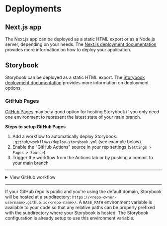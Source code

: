 # Deployments

## Next.js app

The Next.js app can be deployed as a static HTML export or as a Node.js server, depending on your needs. The [Next.js deployment documentation](https://nextjs.org/docs/deployment) provides more information on how to deploy your application.

## Storybook

Storybook can be deployed as a static HTML export. The [Storybook deployment documentation](https://storybook.js.org/docs/react/sharing/publish-storybook) provides more information on deployment options.

### GitHub Pages

[GitHub Pages](https://pages.github.com/) may be a good option for hosting Storybook if you only need one environment to represent the latest state of your main branch.

**Steps to setup GitHub Pages**

1. Add a workflow to automatically deploy Storybook: `.github/workflows/deploy-storybook.yml` (see example below)
1. Enable the "GitHub Actions" source in your rep settings (`Settings > Pages > Source`)
1. Trigger the workflow from the Actions tab or by pushing a commit to your main branch

---

<details>
  <summary>View GitHub workflow</summary>

```yaml
name: Deploy Storybook

on:
  # Runs on pushes targeting the default branch
  push:
    branches: ["main"]

  # Allows you to run this workflow manually from the Actions tab
  workflow_dispatch:

# Sets permissions of the GITHUB_TOKEN to allow access to GitHub Pages
permissions:
  contents: read
  pages: write
  id-token: write

# Cancel any older in-progress runs of this workflow
concurrency:
  group: "pages"
  cancel-in-progress: true

jobs:
  build:
    runs-on: ubuntu-latest
    steps:
      - name: Checkout
        uses: actions/checkout@v3
      - name: Setup Node
        uses: actions/setup-node@v3
        with:
          node-version: "16"
          cache: npm
          cache-dependency-path: ./app/package-lock.json
      - name: Setup Pages
        uses: actions/configure-pages@v2
        id: pages_config
      - name: Install dependencies
        run: npm ci
        working-directory: ./app
      - name: Build
        run: BASE_PATH=${{ steps.pages_config.outputs.base_path }} npm run storybook-build
        working-directory: ./app
      - name: Upload artifact
        uses: actions/upload-pages-artifact@v1
        with:
          path: ./app/storybook-static

  deploy:
    environment:
      name: github-pages
      url: ${{ steps.hosting.outputs.page_url }}
    runs-on: ubuntu-latest
    needs: build
    steps:
      - name: Deploy to GitHub Pages
        id: hosting
        uses: actions/deploy-pages@v1
```

</details>

---

If your GitHub repo is public and you're using the default domain, Storybook will be hosted at a subdirectory: `https://<repo-owner-username>.github.io/<repo-name>/`. A `BASE_PATH` environment variable is available to your code so that any relative paths can be properly prefixed with the subdirectory where your Storybook is hosted. The Storybook configuration is already setup to use this environment variable.
